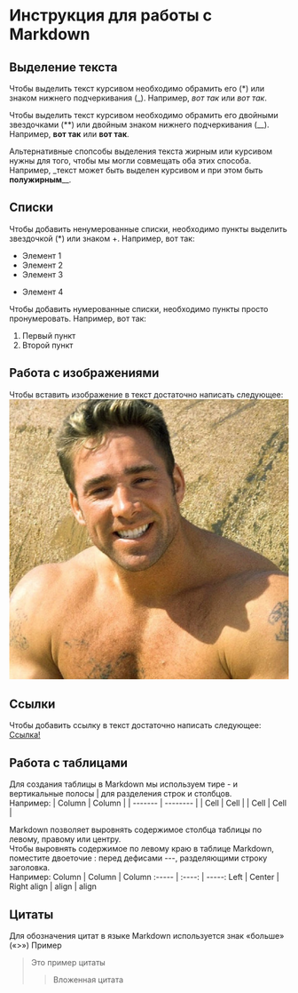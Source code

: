 # Инструкция для работы с Markdown      

## Выделение текста

Чтобы выделить текст курсивом необходимо обрамить его (*) или знаком нижнего подчеркивания (_). Например, *вот так* или _вот так_.

Чтобы выделить текст курсивом необходимо обрамить его двойными звездочками (**) или двойным знаком нижнего подчеркивания (__). Например, **вот так** или __вот так__.

Альтернативные спопсобы выделения текста жирным или курсивом нужны для того, чтобы мы могли совмещать оба этих способа. Например, _текст может быть выделен курсивом и при этом быть **полужирным**__.

## Списки

Чтобы добавить ненумерованные списки, необходимо пункты выделить звездочкой (*) или знаком +. Например, вот так:
* Элемент 1
* Элемент 2
* Элемент 3
+ Элемент 4

Чтобы добавить нумерованные списки, необходимо пункты просто пронумеровать. Например, вот так:
  1. Первый пункт
  2. Второй пункт
  
## Работа с изображениями

Чтобы вставить изображение в текст достаточно написать следующее:
![Привет это тефтелька](Teftelka.jpg)

## Ссылки

Чтобы добавить ссылку в текст достаточно написать следующее:
[Ссылка!](https://detstombel.belzdrav.ru)

## Работа с таблицами

Для создания таблицы в Markdown мы используем тире - и вертикальные полосы | для разделения строк и столбцов. <br/> Например:
| Column  | Column   |
| ------- | -------- |
| Cell    | Cell     |
| Cell  | Cell   |

Markdown позволяет выровнять содержимое столбца таблицы по левому, правому или центру.  
Чтобы выровнять содержимое по левому краю в таблице Markdown, поместите двоеточие : перед дефисами ---, разделяющими строку заголовка.  
Например:
Column | Column | Column
:----- | :----: | -----:
Left   | Center | Right
align  | align  | align

## Цитаты

Для обозначения цитат в языке Markdown используется знак «больше» («>»)
Пример
>Это пример цитаты
>> Вложенная цитата
